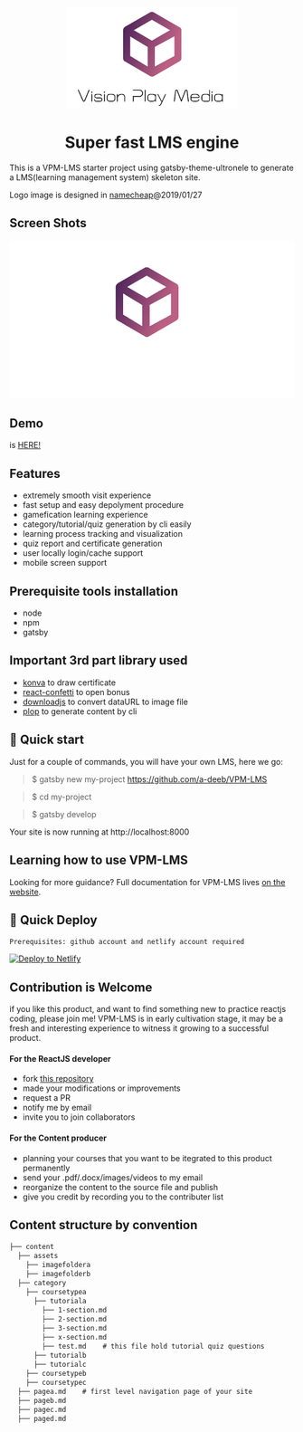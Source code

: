 <p align="center">
  <a href="http://VPM-LMS.com">
    <img alt="VisionPlayMedia" src="static/logo_ultronele_3.png" width="300" height="180"/>
  </a>
</p>
<h1 align="center">
  Super fast LMS engine
</h1>

This is a VPM-LMS starter project using gatsby-theme-ultronele to generate a LMS(learning management system) skeleton site.

Logo image is designed in [namecheap](https://www.namecheap.com/)@2019/01/27


## Screen Shots

![mobile screen shots](static/img/ue-mobile-screens-github.png)

## Demo

is [HERE!](https://VPM-LMS.netlify.com/)


## Features

* extremely smooth visit experience
* fast setup and easy depolyment procedure
* gamefication learning experience
* category/tutorial/quiz generation by cli easily
* learning process tracking and visualization
* quiz report and certificate generation
* user locally login/cache support
* mobile screen support


## Prerequisite tools installation

* node
* npm
* gatsby


## Important 3rd part library used

* [konva](https://konvajs.org/) to draw certificate 
* [react-confetti](https://github.com/alampros/react-confetti) to open bonus
* [downloadjs](http://danml.com/download.html) to convert dataURL to image file
* [plop](https://github.com/amwmedia/plop) to generate content by cli


## 🚀 Quick start

Just for a couple of commands, you will have your own LMS, here we go:

> $ gatsby new my-project https://github.com/a-deeb/VPM-LMS

> $ cd my-project

> $ gatsby develop

Your site is now running at http://localhost:8000


## Learning how to use VPM-LMS

Looking for more guidance? Full documentation for VPM-LMS lives [on the website](https://vpm-lms.netlify.com/userguide). 


## 💫 Quick Deploy

```
Prerequisites: github account and netlify account required
```

[![Deploy to Netlify](https://www.netlify.com/img/deploy/button.svg)](https://app.netlify.com/start/deploy?repository=https://github.com/a-deeb/VPM-LMS)


## Contribution is Welcome

if you like this product, and want to find something new to practice reactjs coding, please join me! VPM-LMS is in early cultivation stage, it may be a fresh and interesting experience to witness it growing to a successful product.

#### For the ReactJS developer

- fork [this repository](https://github.com/a-deeb/vpm-lms)
- made your modifications or improvements
- request a PR
- notify me by email
- invite you to join collaborators

#### For the Content producer

* planning your courses that you want to be itegrated to this product permanently
* send your .pdf/.docx/images/videos to my email
* reorganize the content to the source file and publish
* give you credit by recording you to the contributer list

## Content structure by convention

    
    ├── content
      ├── assets
        ├── imagefoldera
        ├── imagefolderb
      ├── category
        ├── coursetypea
          ├── tutoriala
            ├── 1-section.md
            ├── 2-section.md
            ├── 3-section.md
            ├── x-section.md
            ├── test.md    # this file hold tutorial quiz questions
          ├── tutorialb
          ├── tutorialc
        ├── coursetypeb
        ├── coursetypec
      ├── pagea.md    # first level navigation page of your site
      ├── pageb.md
      ├── pagec.md
      ├── paged.md

